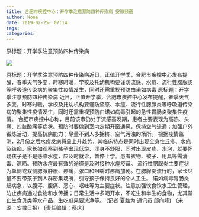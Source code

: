 ```yaml
---
title: 合肥市疾控中心：开学季注意预防四种传染病_安徽频道
author: None
date: 2019-02-25- 07:14
tags: 
categories: 
---
```

原标题：开学季注意预防四种传染病
<!-- more -->
                
<img align="center" border="0" src="http://p2.ifengimg.com/a/2016/0810/204c433878d5cf9size1_w16_h16.png" />
                
            
原标题：开学季注意预防四种传染病近日，正值开学季，合肥市疾控中心发布提醒，春季天气多变，时寒时暖，学校及托幼机构要谨防流感、水痘、流行性腮腺炎等呼吸道传染病的聚集性疫情发生，同时还需重视预防由诺如病毒
原标题：开学季注意预防四种传染病
近日，正值开学季，合肥市疾控中心发布提醒，春季天气多变，时寒时暖，学校及托幼机构要谨防流感、水痘、流行性腮腺炎等呼吸道传染病的聚集性疫情发生，同时还需重视预防由诺如病毒引起的急性胃肠炎聚集性疫情。
合肥市疾控中心称，目前该市仍处于流感高发期，患者主要表现为高热、头痛、四肢酸痛等症状。预防时要做到室内定期开窗通风，保持空气流通；加强户外锻炼活动，提高抗病能力；尽量不到人多拥挤、空气污浊的场所。
根据疫情监测，2月份之后水痘发病将呈上升趋势，其临床特点是同时出现全身性丘疹、水疱及结痂。家长如观察到孩子出现低烧、浑身不舒服，同时出现皮疹、水泡，就要怀疑孩子是不是感染水痘，应及时就诊，暂停上学。患者衣物、被子、用具等需消毒、晾晒。预防水痘最有效的途径是及时接种水痘疫苗。
流行性腮腺炎主要症状为单侧或双侧腮腺肿胀、疼痛，张口和咀嚼时疼痛加剧。在腮腺炎流行时，家长尽量不要带孩子到人群密集场所，引导孩子保持良好的个人卫生。
诺如病毒胃肠炎起病急，以腹泻、腹痛、恶心、呕吐等为主要症状。注意加强饮食饮水卫生管理，防止疾病通过食物和水传播；日常生活中多喝开水，不吃生和半生的食物，尤其禁止生食贝类等水产品，生吃瓜果要洗净等。 (记者 夏胜为 通讯员 邱向峰)
（来源：安徽日报）
[责任编辑：蔡庆]
            
